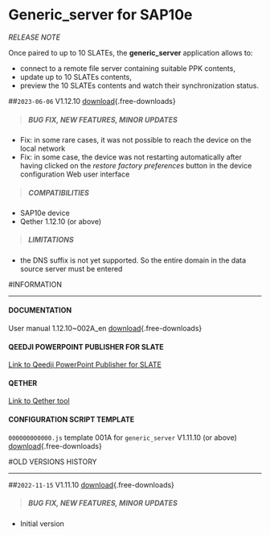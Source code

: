 # Generic_server for SAP10e
*RELEASE NOTE*

Once paired to up to 10 SLATEs, the **generic_server** application allows to:

- connect to a remote file server containing suitable PPK contents,
- update up to 10 SLATEs contents,  
- preview the 10 SLATEs contents and watch their synchronization status.  

##`2023-06-06` V1.12.10 [download](sap10e/generic_server/V1.12.10/bm0032_generic_server-sap10e-setup-1.12.10.bin){.free-downloads}
>##### **BUG FIX, NEW FEATURES, MINOR UPDATES**
- Fix: in some rare cases, it was not possible to reach the device on the local network 
- Fix: in some case, the device was not restarting automatically after having clicked on the *restore factory preferences* button in the device configuration Web user interface 
>##### **COMPATIBILITIES**
- SAP10e device 
- Qether 1.12.10 (or above)
>##### **LIMITATIONS**
- the DNS suffix is not yet supported. So the entire domain in the data source server must be entered

#INFORMATION
***********************************************************************
#### **DOCUMENTATION**  
User manual 1.12.10~002A_en [download](sap10e/generic_server/V1.12.10/sap10e-generic-server-user_manual-1.12.10~002A_en.pdf){.free-downloads}
#### **QEEDJI POWERPOINT PUBLISHER FOR SLATE**  
[Link to Qeedji PowerPoint Publisher for SLATE](https://www.qeedji.tech/en/support/index.php?SAP10e/Qeedji_PowerPoint_Publisher_for_SLATE) 
#### **QETHER**
[Link to Qether tool](https://www.qeedji.tech/en/support/index.php?SAP10e/Qether)
#### **CONFIGURATION SCRIPT TEMPLATE** 
`000000000000.js` template 001A for `generic_server` V1.11.10 (or above) [download](sap10e/generic_server/V1.11.10/configuration-script-template/000000000000.js){.free-downloads}

#OLD VERSIONS HISTORY
***********************************************************************

##`2022-11-15` V1.11.10 [download](sap10e/generic_server/V1.11.10/bm0032_generic_server-sap10e-setup-1.11.10.bin){.free-downloads}
>##### **BUG FIX, NEW FEATURES, MINOR UPDATES**
- Initial version